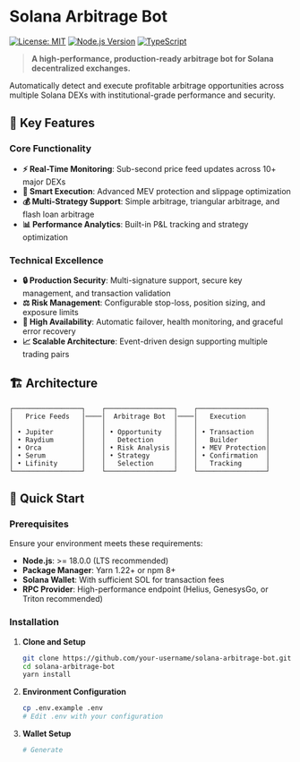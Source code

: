 # Solana Arbitrage Bot

[![License: MIT](https://img.shields.io/badge/License-MIT-yellow.svg)](https://opensource.org/licenses/MIT)
[![Node.js Version](https://img.shields.io/badge/node-%3E%3D18.0.0-brightgreen)](https://nodejs.org/)
[![TypeScript](https://img.shields.io/badge/TypeScript-5.0+-blue)](https://www.typescriptlang.org/)

> **A high-performance, production-ready arbitrage bot for Solana decentralized exchanges.**

Automatically detect and execute profitable arbitrage opportunities across multiple Solana DEXs with institutional-grade performance and security.

## 🌟 Key Features

### Core Functionality
- **⚡ Real-Time Monitoring**: Sub-second price feed updates across 10+ major DEXs
- **🎯 Smart Execution**: Advanced MEV protection and slippage optimization
- **💰 Multi-Strategy Support**: Simple arbitrage, triangular arbitrage, and flash loan arbitrage
- **📊 Performance Analytics**: Built-in P&L tracking and strategy optimization

### Technical Excellence
- **🔒 Production Security**: Multi-signature support, secure key management, and transaction validation
- **⚖️ Risk Management**: Configurable stop-loss, position sizing, and exposure limits
- **🔄 High Availability**: Automatic failover, health monitoring, and graceful error recovery
- **📈 Scalable Architecture**: Event-driven design supporting multiple trading pairs

## 🏗️ Architecture

```
┌─────────────────┐    ┌─────────────────┐    ┌─────────────────┐
│   Price Feeds   │────│  Arbitrage Bot  │────│   Execution     │
│                 │    │                 │    │                 │
│ • Jupiter       │    │ • Opportunity   │    │ • Transaction   │
│ • Raydium       │    │   Detection     │    │   Builder       │
│ • Orca          │    │ • Risk Analysis │    │ • MEV Protection│
│ • Serum         │    │ • Strategy      │    │ • Confirmation  │
│ • Lifinity      │    │   Selection     │    │   Tracking      │
└─────────────────┘    └─────────────────┘    └─────────────────┘
```

## 🚀 Quick Start

### Prerequisites

Ensure your environment meets these requirements:

- **Node.js**: >= 18.0.0 (LTS recommended)
- **Package Manager**: Yarn 1.22+ or npm 8+
- **Solana Wallet**: With sufficient SOL for transaction fees
- **RPC Provider**: High-performance endpoint (Helius, GenesysGo, or Triton recommended)

### Installation

1. **Clone and Setup**
   ```bash
   git clone https://github.com/your-username/solana-arbitrage-bot.git
   cd solana-arbitrage-bot
   yarn install
   ```

2. **Environment Configuration**
   ```bash
   cp .env.example .env
   # Edit .env with your configuration
   ```

3. **Wallet Setup**
   ```bash
   # Generate
